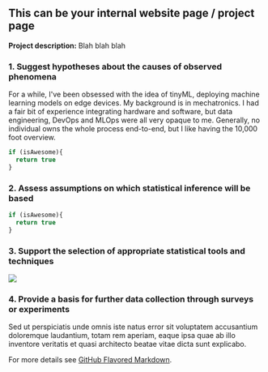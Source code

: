 ## This can be your internal website page / project page

**Project description:** Blah blah blah

### 1. Suggest hypotheses about the causes of observed phenomena

For a while, I've been obsessed with the idea of tinyML, deploying machine learning models on edge devices. My background is in mechatronics. I had a fair bit of experience integrating hardware and software, but data engineering, DevOps and MLOps were all very opaque to me. Generally, no individual owns the whole process end-to-end, but I like having the 10,000 foot overview. 

```javascript
if (isAwesome){
  return true
}
```

### 2. Assess assumptions on which statistical inference will be based

```javascript
if (isAwesome){
  return true
}
```

### 3. Support the selection of appropriate statistical tools and techniques

<img src="images/dummy_thumbnail.jpg?raw=true"/>

### 4. Provide a basis for further data collection through surveys or experiments

Sed ut perspiciatis unde omnis iste natus error sit voluptatem accusantium doloremque laudantium, totam rem aperiam, eaque ipsa quae ab illo inventore veritatis et quasi architecto beatae vitae dicta sunt explicabo. 

For more details see [GitHub Flavored Markdown](https://guides.github.com/features/mastering-markdown/).
